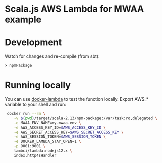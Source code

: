 # Scala.js AWS Lambda for MWAA example

# Development

Watch for changes and re-compile (from sbt):
```
> npmPackage
```

# Running locally

You can use [docker-lambda](https://github.com/lambci/docker-lambda) to test the function locally.
Export AWS_* variable to your shell and run:

```bash
 docker run --rm \
    -v $(pwd)/target/scala-2.13/npm-package:/var/task:ro,delegated \
    -e MWAA_ENV_NAME=my-mwaa-env \
    -e AWS_ACCESS_KEY_ID=$AWS_ACCESS_KEY_ID \
    -e AWS_SECRET_ACCESS_KEY=$AWS_SECRET_ACCESS_KEY \
    -e AWS_SESSION_TOKEN=$AWS_SESSION_TOKEN \
    -e DOCKER_LAMBDA_STAY_OPEN=1 \
    -p 9001:9001 \
    lambci/lambda:nodejs12.x \
    index.http4sHandler
```